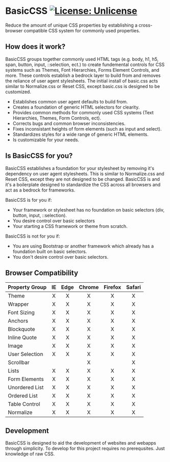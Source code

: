 # BasicCSS [![License: Unlicense](https://img.shields.io/badge/license-Unlicense-blue.svg)](http://unlicense.org/)
Reduce the amount of unique CSS properties by establishing a cross-browser compatible CSS system for commonly used properties.

## How does it work?
BasicCSS groups together commonly used HTML tags (e.g. body, h1, h5, span, button, input, ::selection, ect.) to create fundemental controls for CSS systems such as Themes, Font Hierarchies, Forms Element Controls, and more. These controls establish a bedrock layer to build from and removes the reliance of user agent stylesheets. The initial install of basic.css acts similar to Normalize.css or Reset CSS, except basic.css is designed to be customized.

* Establishes common user agent defaults to build from.
* Creates a foundation of generic HTML selectors for clearity.
* Provides common methods for commonly used CSS systems (Text Hierarchies, Themes, Form Controls, ect).
* Corrects bugs and common browser inconsistencies.
* Fixes inconsistant heights of form elements (such as input and select).
* Standardizes styles for a wide range of generic HTML elements.
* Is customizable for your needs.

## Is BasicCSS for you?
BasicCSS establishes a foundation for your stylesheet by removing it's dependency on user agent stylesheets. This is similar to Normalize.css and Reset CSS, except they are not designed to be changed. BasicCSS is and it's a boilerplate designed to standardize the CSS across all browsers and act as a bedrock for frameworks.

BasicCSS is for you if:
* Your framework or stylesheet has no foundation on basic selectors (div, button, input, ::selection).
* You desire control over basic selectors
* Your starting a CSS framework or theme from scratch.

BasicCSS is not for you if:
* You are using Bootstrap or another framework which already has a foundation built on basic selectors.
* You don't desire control over basic selectors.

## Browser Compatibility
| Property Group | IE | Edge | Chrome | Firefox | Safari |
|:-------------- |:--:|:----:|:------:|:-------:|:------:|
| Theme          |X   |X     |X       |X        |X       |
| Wrapper        |X   |X     |X       |X        |X       |
| Font Sizing    |X   |X     |X       |X        |X       |
| Anchors        |X   |X     |X       |X        |X       |
| Blockquote     |X   |X     |X       |X        |X       |
| Inline Quote   |X   |X     |X       |X        |X       |
| Image          |X   |X     |X       |X        |X       |
| User Selection |X   |X     |X       |X        |X       |
| Scrollbar      |    |      |X       |         |X       |
| Lists          |X   |X     |X       |X        |X       |
| Form Elements  |X   |X     |X       |X        |X       |
| Unordered List |X   |X     |X       |X        |X       |
| Ordered List   |X   |X     |X       |X        |X       |
| Table Control  |X   |X     |X       |X        |X       |
| Normalize      |X   |X     |X       |X        |X       |

## Development
BasicCSS is designed to aid the development of websites and webapps through simplicity. To develop for this project requires no prerequsites. Just knowledge of raw CSS.
